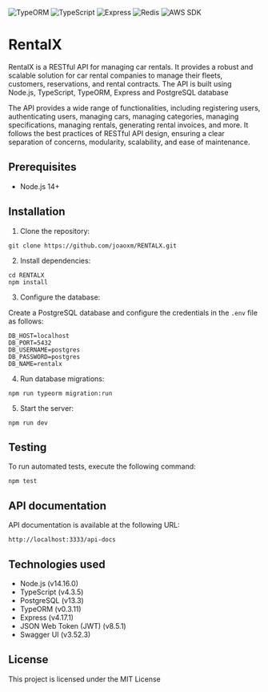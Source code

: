 ![TypeORM](https://img.shields.io/badge/TypeORM-v0.3.11-green)
![TypeScript](https://img.shields.io/badge/TypeScript-v4.9.4-blue)
![Express](https://img.shields.io/badge/Express-v4.18.2-orange)
![Redis](https://img.shields.io/badge/Redis-v4.6.5-red)
![AWS SDK](https://img.shields.io/badge/AWS%20SDK-v3.294.0-yellow)


# RentalX

RentalX is a RESTful API for managing car rentals. It provides a robust and scalable solution for car rental companies to manage their fleets, customers, reservations, and rental contracts. The API is built using Node.js, TypeScript, TypeORM, Express and PostgreSQL database

The API provides a wide range of functionalities, including registering users, authenticating users, managing cars, managing categories, managing specifications, managing rentals, generating rental invoices, and more. It follows the best practices of RESTful API design, ensuring a clear separation of concerns, modularity, scalability, and ease of maintenance.

## Prerequisites

- Node.js 14+

## Installation

1. Clone the repository:

```
git clone https://github.com/joaoxm/RENTALX.git
```
2. Install dependencies:

```
cd RENTALX
npm install
```


3. Configure the database:

Create a PostgreSQL database and configure the credentials in the `.env` file as follows:

```
DB_HOST=localhost
DB_PORT=5432
DB_USERNAME=postgres
DB_PASSWORD=postgres
DB_NAME=rentalx
```

4. Run database migrations:

```
npm run typeorm migration:run
```

5. Start the server:

```
npm run dev
```

## Testing

To run automated tests, execute the following command:

```
npm test
```
## API documentation

API documentation is available at the following URL:

```
http://localhost:3333/api-docs
```



## Technologies used

- Node.js (v14.16.0)
- TypeScript (v4.3.5)
- PostgreSQL (v13.3)
- TypeORM (v0.3.11)
- Express (v4.17.1)
- JSON Web Token (JWT) (v8.5.1)
- Swagger UI (v3.52.3)

## License

This project is licensed under the MIT License



